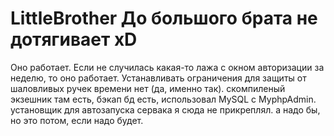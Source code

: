 # LittleBrother   До большого брата не дотягивает xD

Оно работает. Если не случилась какая-то лажа с окном авторизации за неделю, то оно работает. 
Устанавливать ограничения для защиты от шаловливых ручек времени нет (да, именно так).
скомпиленый экзешник там есть, бэкап бд есть, использовал MySQL с MyphpAdmin. установщик для автозапуска сервака я сюда не прикреплял.
а надо бы, но это потом, если надо будет.
